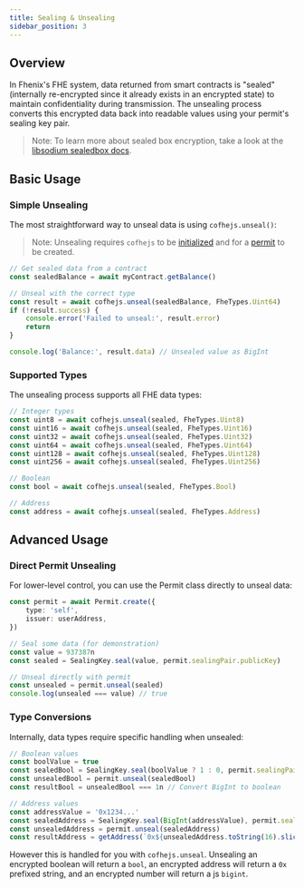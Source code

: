 ```yaml
---
title: Sealing & Unsealing
sidebar_position: 3
---
```


## Overview

In Fhenix's FHE system, data returned from smart contracts is "sealed" (internally re-encrypted since it already exists in an encrypted state) to maintain confidentiality during transmission. The unsealing process converts this encrypted data back into readable values using your permit's sealing key pair.

> Note: To learn more about sealed box encryption, take a look at the [libsodium sealedbox docs](https://libsodium.gitbook.io/doc/public-key_cryptography/sealed_boxes#purpose).

## Basic Usage

### Simple Unsealing

The most straightforward way to unseal data is using `cofhejs.unseal()`:

> Note: Unsealing requires `cofhejs` to be [initialized](./getting-started.md) and for a [permit](./permits-management.md) to be created.

```typescript
// Get sealed data from a contract
const sealedBalance = await myContract.getBalance()

// Unseal with the correct type
const result = await cofhejs.unseal(sealedBalance, FheTypes.Uint64)
if (!result.success) {
	console.error('Failed to unseal:', result.error)
	return
}

console.log('Balance:', result.data) // Unsealed value as BigInt
```

### Supported Types

The unsealing process supports all FHE data types:

```typescript
// Integer types
const uint8 = await cofhejs.unseal(sealed, FheTypes.Uint8)
const uint16 = await cofhejs.unseal(sealed, FheTypes.Uint16)
const uint32 = await cofhejs.unseal(sealed, FheTypes.Uint32)
const uint64 = await cofhejs.unseal(sealed, FheTypes.Uint64)
const uint128 = await cofhejs.unseal(sealed, FheTypes.Uint128)
const uint256 = await cofhejs.unseal(sealed, FheTypes.Uint256)

// Boolean
const bool = await cofhejs.unseal(sealed, FheTypes.Bool)

// Address
const address = await cofhejs.unseal(sealed, FheTypes.Address)
```

## Advanced Usage

### Direct Permit Unsealing

For lower-level control, you can use the Permit class directly to unseal data:

```typescript
const permit = await Permit.create({
	type: 'self',
	issuer: userAddress,
})

// Seal some data (for demonstration)
const value = 937387n
const sealed = SealingKey.seal(value, permit.sealingPair.publicKey)

// Unseal directly with permit
const unsealed = permit.unseal(sealed)
console.log(unsealed === value) // true
```

### Type Conversions

Internally, data types require specific handling when unsealed:

```typescript
// Boolean values
const boolValue = true
const sealedBool = SealingKey.seal(boolValue ? 1 : 0, permit.sealingPair.publicKey)
const unsealedBool = permit.unseal(sealedBool)
const resultBool = unsealedBool === 1n // Convert BigInt to boolean

// Address values
const addressValue = '0x1234...'
const sealedAddress = SealingKey.seal(BigInt(addressValue), permit.sealingPair.publicKey)
const unsealedAddress = permit.unseal(sealedAddress)
const resultAddress = getAddress(`0x${unsealedAddress.toString(16).slice(-40)}`)
```

However this is handled for you with `cofhejs.unseal`. Unsealing an encrypted boolean will return a `bool`, an encrypted address will return a `0x` prefixed string, and an encrypted number will return a js `bigint`.
